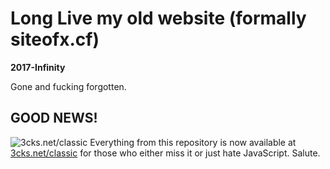 # Long Live my old website (formally siteofx.cf)

**2017-Infinity**

Gone and fucking forgotten.


## GOOD NEWS!
![3cks.net/classic](https://eckis-chronicle.neocities.org/img/3cksnetclassic.jpg)
Everything from this repository is now available at [3cks.net/classic](https://3cks.net/classic/) for those who either miss it or just hate JavaScript. Salute. 
